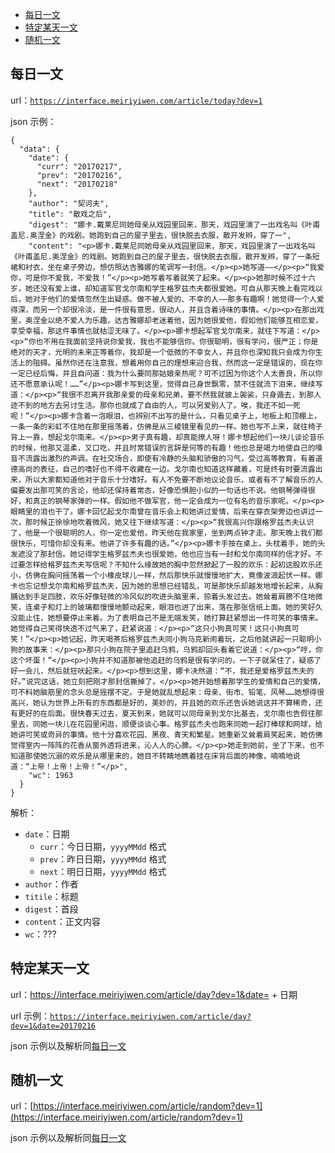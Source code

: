 - [每日一文](#article)
- [特定某天一文](#someday)
- [随机一文](#random)

<h2 id="article">每日一文</h2>

url：[`https://interface.meiriyiwen.com/article/today?dev=1`](https://interface.meiriyiwen.com/article/today?dev=1)

json 示例：

	{
      "data": {
        "date": {
          "curr": "20170217",
          "prev": "20170216",
          "next": "20170218"
        },
        "author": "契诃夫",
        "title": "散戏之后",
        "digest": "娜卡.戴莱尼同她母亲从戏园里回来，那天，戏园里演了一出戏名叫《叶甫盖尼.奥涅金》的戏剧。她跑到自己的屋子里去，很快脱去衣服，散开发辫，穿了一",
        "content": "<p>娜卡.戴莱尼同她母亲从戏园里回来，那天，戏园里演了一出戏名叫《叶甫盖尼.奥涅金》的戏剧。她跑到自己的屋子里去，很快脱去衣服，散开发辫，穿了一条短裙和衬衣，坐在桌子旁边，想仿照达吉雅娜的笔调写一封信。</p><p>她写道——</p><p>“我爱你，可是你不爱我，不爱我！”</p><p>她写着写着就笑了起来。</p><p>她那时候不过十六岁，她还没有爱上谁，却知道军官戈尔南和学生格罗兹杰夫都很爱她。可自从那天晚上看完戏以后，她对于他们的爱情忽然生出疑惑。做不被人爱的、不幸的人——那多有趣啊！她觉得一个人爱得深，而另一个却很冷淡，是一件很有意思，很动人，并且含着诗味的事情。</p><p>在那出戏里，奥涅金以绝不爱人为乐趣，达吉雅娜却老迷着他，因为她很爱他，假如他们能够互相恋爱，享受幸福，那这件事情也就枯涩无味了。</p><p>娜卡想起军官戈尔南来，就往下写道：</p><p>“你也不用在我面前坚持说你爱我，我也不能够信你。你很聪明，很有学问，很严正；你是绝对的天才，光明的未来正等着你，我却是一个低微的不幸女人，并且你也深知我只会成为你生活上的阻碍。虽然你还在注意我，想着用你自己的理想来迎合我，然而这一定是错误的，现在你一定已经后悔，并且自问道：我为什么要同那姑娘亲热呢？可不过因为你这个人太善良，所以你还不愿意承认呢！……”</p><p>娜卡写到这里，觉得自己身世飘零，禁不住就流下泪来，继续写道：</p><p>“我很不忍离开我那亲爱的母亲和兄弟，要不然我就披上袈裟，只身遁去，到那人迹不到的地方去另讨生活。那你也就成了自由的人，可以另爱别人了。唉，我还不如一死呢！”</p><p>娜卡含着一泡眼泪，也辨别不出写的是什么，只看见桌子上，地板上和顶棚上，一条一条的彩虹不住地在那里摇荡着，仿佛是从三棱镜里看见的一样。她也写不上来，就往椅子背上一靠，想起戈尔南来。</p><p>男子真有趣，却真能撩人呀！娜卡想起他们一块儿谈论音乐的时候，他那又温柔，又口吃，并且时常错误的言辞是何等的有趣！他也总是竭力地使自己的嗓音不流露出激烈的声调。在社交场合，即使有冷静的头脑和骄傲的习气，受过高等教育，有着道德高尚的表征，自己的嗜好也不得不收藏在一边。戈尔南也知道这样藏着，可是终有时要流露出来，所以大家都知道他对于音乐十分嗜好。有人不免要不断地议论音乐，或者有不了解音乐的人偏要发出那可笑的言论，他却还保持着常态，好像恐惧胆小似的一句话也不说。他钢琴弹得很好，和真正的钢琴家弹的一样。假如他不做军官，他一定会成为一位有名的音乐家呢。</p><p>眼睛里的泪也干了。娜卡回忆起戈尔南曾在音乐会上和她讲过爱情，后来在穿衣架旁边也讲过一次，那时候正徐徐地吹着微风，她又往下继续写道：</p><p>“我很高兴你跟格罗兹杰夫认识了，他是一个很聪明的人，你一定也爱他，昨天他在我家里，坐到两点钟才走。那天晚上我们都很快乐，可惜你却没有来。他讲了许多有趣的话。”</p><p>娜卡手按在桌上，头枕着手，她的头发遮没了那封信。她记得学生格罗兹杰夫也很爱她，他也应当有一封和戈尔南同样的信才好。不过要怎样给格罗兹杰夫写信呢？不知什么缘故她的胸中忽然掀起了一股的欢乐：起初这股欢乐还小，仿佛在胸问摇荡着一个小橡皮球儿一样，然后那快乐就慢慢地扩大，竟像波浪起伏一样。娜卡也忘记想戈尔南和格罗兹杰夫，因为她的思想已经错乱，可是那快乐却越发地增长起来，从胸脯达到手足四肢，欢乐好像轻微的冷风似的吹进头脑里来，掠着头发过去。她耸着肩膀不住地微笑，连桌子和灯上的玻璃都慢慢地颤动起来，眼泪也进了出来，落在那张信纸上面。她的笑好久没能止住，她想要停止来着。为了表明自己不是无端发笑，她打算赶紧想出一件可笑的事情来。她觉得自己笑得快透不过气来了，赶紧说道：</p><p>“这只小狗真可笑！这只小狗真可笑！”</p><p>她记起，昨天喝茶后格罗兹杰夫同小狗马克新闹着玩，之后他就讲起一只聪明小狗的故事来：</p><p>那只小狗在院子里追赶乌鸦，乌鸦却回头看着它说道：</p><p>“哼，你这个坏蛋！”</p><p>小狗并不知道那被他追赶的乌鸦是很有学问的，一下子就呆住了，疑惑了好一会儿，然后就狂吠起来。</p><p>想到这里，娜卡决然道：“不，我还是爱格罗兹杰夫的好。”说完这话，她立刻把刚才那封信撕掉了。</p><p>她开始想着那学生的爱情和自己的爱情，可不料她脑筋里的念头总是摇摆不定。于是她就乱想起来：母亲、街市、铅笔、风琴……她想得很高兴，她认为世界上所有的东西都是好的，美妙的，并且她的欢乐还告诉她说这并不算稀奇，还有更好的在后面。很快春天过去，夏天到来，她就可以同母亲到戈尔比基去，戈尔南也告假往那里去，同她一块儿在花园里闲逛，顺便谈谈心事。格罗兹杰夫也跑来同她一起打棒球和网球，给她讲可笑或奇异的事情。他十分喜欢花园、黑夜、青天和繁星。她重新又耸着肩笑起来，她仿佛觉得室内一阵阵的花香从窗外透将进来，沁人人的心脾。</p><p>她走到她前，坐了下来，也不知道那使她沉溺的欢乐是从哪里来的，她目不转睛地瞧着挂在床背后面的神像，喃喃地说道：“上帝！上帝！上帝！”</p>",
        "wc": 1963
      }
    }

解析：

- `date`：日期
	- `curr`：今日日期，`yyyyMMdd` 格式
	- `prev`：昨日日期，`yyyyMMdd` 格式
	- `next`：明日日期，`yyyyMMdd` 格式
- `author`：作者
- `titile`：标题
- `digest`：首段
- `content`：正文内容
- `wc`：???

<h2 id="someday">特定某天一文</h2>

url：https://interface.meiriyiwen.com/article/day?dev=1&date= + 日期

url 示例：[`https://interface.meiriyiwen.com/article/day?dev=1&date=20170216`](https://interface.meiriyiwen.com/article/day?dev=1&date=20170216)

json 示例以及解析同[每日一文](#article)

<h2 id="random">随机一文</h2>

url：[https://interface.meiriyiwen.com/article/random?dev=1](https://interface.meiriyiwen.com/article/random?dev=1)

json 示例以及解析同[每日一文](#article)